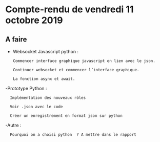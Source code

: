 # Compte-rendu  de vendredi 11 octobre 2019

## A faire
- Websocket Javascript python :

      Commencer interface graphique javascript en lien avec le json.
      
      Continuer websocket et commencer l’interface graphique.
      
      La fonction asynx et await.

-Prototype Python :

      Implémentation des nouveaux rôles
      
      Voir .json avec le code 
      
      Créer un enregistrement en format json sur python 

-Autre :

      Pourquoi on a choisi python  ? A mettre dans le rapport
